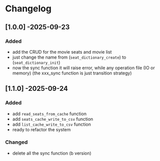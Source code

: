 # Changelog
## [1.0.0] -2025-09-23
### Added
- add the CRUD for the movie seats and movie list
- just change the name from (`seat_dictionary_create`) to (`seat_dictionary_init`)
- now the sync function it will raise error, while any operation file (IO or memory) (the xxx_sync function is just transition strategy)

## [1.1.0] -2025-09-24
### Added
- add `read_seats_from_cache` function
- add `seats_cache_write_to_csv` function
- add `list_cache_write_to_csv` function
- ready to refactor the system
### Changed
- delete all the sync function (b version)
